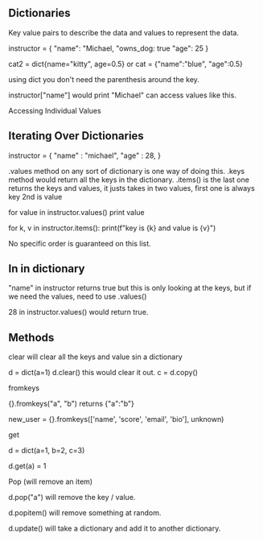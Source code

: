 ## Dictionaries 

Key value pairs to describe the data and values to represent the data.

instructor = {
    "name": "Michael, 
    "owns_dog: true
    "age": 25
}

cat2 = dict{name="kitty", age=0.5}
or
cat = {"name":"blue", "age":0.5}

using dict you don't need the parenthesis around the key.

instructor["name"] would print "Michael" can access values like this.

Accessing Individual Values

## Iterating Over Dictionaries
instructor = {
        "name" : "michael", 
        "age" : 28, 
}

.values method on any sort of dictionary is one way of doing this.
.keys method would return all the keys in the dictionary.
.items() is the last one returns the keys and values, it justs takes in two values, first one is always key 2nd is value

for value in instructor.values()
    print value


for k, v in instructor.items():
    print(f"key is {k} and value is {v}")

No specific order is guaranteed on this list.

## In in dictionary 

"name" in instructor returns true but this is only looking at the keys, but if we need the values, need to use .values()

28 in instructor.values() would return true.

## Methods

clear will clear all the keys and value sin a dictionary 

d = dict(a=1)
d.clear() this would clear it out.
c = d.copy()

fromkeys 

{}.fromkeys("a", "b") returns {"a":"b"}

new_user = {}.fromkeys(['name', 'score', 'email', 'bio'], unknown)

get

d = dict(a=1, b=2, c=3)

d.get(a) = 1

Pop (will remove an item)

d.pop("a") will remove the key / value.

d.popitem() will remove something at random.

d.update() will take a dictionary and add it to another dictionary.